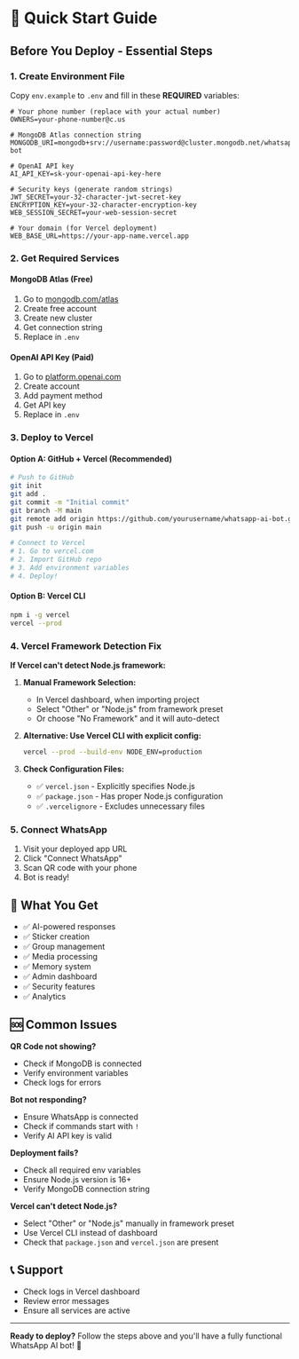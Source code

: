 # 🚀 Quick Start Guide

## Before You Deploy - Essential Steps

### 1. Create Environment File
Copy `env.example` to `.env` and fill in these **REQUIRED** variables:

```env
# Your phone number (replace with your actual number)
OWNERS=your-phone-number@c.us

# MongoDB Atlas connection string
MONGODB_URI=mongodb+srv://username:password@cluster.mongodb.net/whatsapp-bot

# OpenAI API key
AI_API_KEY=sk-your-openai-api-key-here

# Security keys (generate random strings)
JWT_SECRET=your-32-character-jwt-secret-key
ENCRYPTION_KEY=your-32-character-encryption-key
WEB_SESSION_SECRET=your-web-session-secret

# Your domain (for Vercel deployment)
WEB_BASE_URL=https://your-app-name.vercel.app
```

### 2. Get Required Services

#### MongoDB Atlas (Free)
1. Go to [mongodb.com/atlas](https://mongodb.com/atlas)
2. Create free account
3. Create new cluster
4. Get connection string
5. Replace in `.env`

#### OpenAI API Key (Paid)
1. Go to [platform.openai.com](https://platform.openai.com)
2. Create account
3. Add payment method
4. Get API key
5. Replace in `.env`

### 3. Deploy to Vercel

#### Option A: GitHub + Vercel (Recommended)
```bash
# Push to GitHub
git init
git add .
git commit -m "Initial commit"
git branch -M main
git remote add origin https://github.com/yourusername/whatsapp-ai-bot.git
git push -u origin main

# Connect to Vercel
# 1. Go to vercel.com
# 2. Import GitHub repo
# 3. Add environment variables
# 4. Deploy!
```

#### Option B: Vercel CLI
```bash
npm i -g vercel
vercel --prod
```

### 4. Vercel Framework Detection Fix

**If Vercel can't detect Node.js framework:**

1. **Manual Framework Selection:**
   - In Vercel dashboard, when importing project
   - Select "Other" or "Node.js" from framework preset
   - Or choose "No Framework" and it will auto-detect

2. **Alternative: Use Vercel CLI with explicit config:**
   ```bash
   vercel --prod --build-env NODE_ENV=production
   ```

3. **Check Configuration Files:**
   - ✅ `vercel.json` - Explicitly specifies Node.js
   - ✅ `package.json` - Has proper Node.js configuration
   - ✅ `.vercelignore` - Excludes unnecessary files

### 5. Connect WhatsApp

1. Visit your deployed app URL
2. Click "Connect WhatsApp"
3. Scan QR code with your phone
4. Bot is ready!

## 🎯 What You Get

- ✅ AI-powered responses
- ✅ Sticker creation
- ✅ Group management
- ✅ Media processing
- ✅ Memory system
- ✅ Admin dashboard
- ✅ Security features
- ✅ Analytics

## 🆘 Common Issues

**QR Code not showing?**
- Check if MongoDB is connected
- Verify environment variables
- Check logs for errors

**Bot not responding?**
- Ensure WhatsApp is connected
- Check if commands start with `!`
- Verify AI API key is valid

**Deployment fails?**
- Check all required env variables
- Ensure Node.js version is 16+
- Verify MongoDB connection string

**Vercel can't detect Node.js?**
- Select "Other" or "Node.js" manually in framework preset
- Use Vercel CLI instead of dashboard
- Check that `package.json` and `vercel.json` are present

## 📞 Support

- Check logs in Vercel dashboard
- Review error messages
- Ensure all services are active

---

**Ready to deploy?** Follow the steps above and you'll have a fully functional WhatsApp AI bot! 🚀 